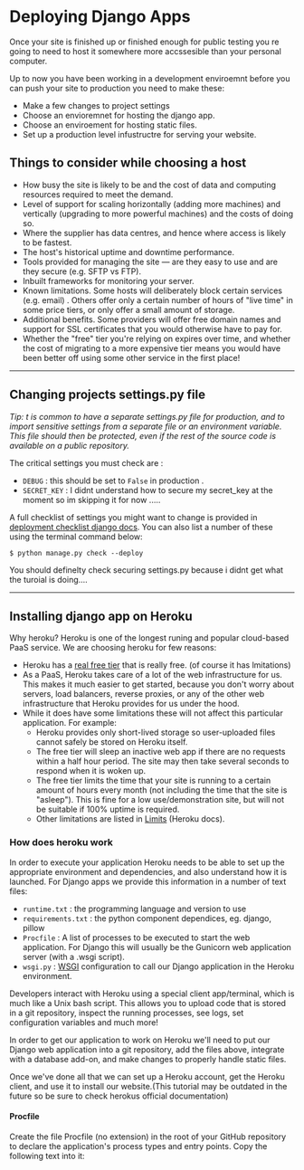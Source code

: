 # Deploying Django Apps

Once your site is finished up or finished enough for public testing you re going to need to host it somewhere more accssesible than your personal computer. 

Up to now you have been working in a development enviroemnt before you can push your site to production you need to make these:

- Make a few changes to project settings
- Choose an envioremnet for hosting the django app.
- Choose an enviroement for hosting static files.
- Set up a production level infustructre for serving your website.

## Things to consider while choosing a host

- How busy the site is likely to be and the cost of data and computing resources required to meet the demand.
- Level of support for scaling horizontally (adding more machines) and vertically (upgrading to more powerful machines) and the costs of doing so.
- Where the supplier has data centres, and hence where access is likely to be fastest.
- The host's historical uptime and downtime performance.
- Tools provided for managing the site — are they easy to use and are they secure (e.g. SFTP vs FTP).
- Inbuilt frameworks for monitoring your server.
- Known limitations. Some hosts will deliberately block certain services (e.g. email) . Others offer only a certain number of hours of "live time" in some price tiers, or only offer a small amount of storage.
- Additional benefits. Some providers will offer free domain names and support for SSL certificates that you would otherwise have to pay for.
- Whether the "free" tier you're relying on expires over time, and whether the cost of migrating to a more expensive tier means you would have been better off using some other service in the first place!

---

## Changing projects settings.py file

*Tip: t is common to have a separate settings.py file for production, and to import sensitive settings from a separate file or an environment variable. This file should then be protected, even if the rest of the source code is available on a public repository.* 

The critical settings you must check are : 
- `DEBUG` : this should be set to `False` in production .
- `SECRET_KEY` : I didnt understand how to secure my secret_key at the moment so im skipping it for now .....

A full checklist of settings you might want to change is provided in [deployment checklist django docs](https://docs.djangoproject.com/en/2.0/howto/deployment/checklist/). You can also list a number of these using the terminal command below:

```
$ python manage.py check --deploy
```

You should definelty check securing settings.py because i didnt get what the turoial is doing....


---

## Installing django app on Heroku

Why heroku? Heroku is one of the longest runing and popular cloud-based PaaS service. We are choosing heroku for few reasons:

- Heroku has a [real free tier](https://www.heroku.com/pricing) that is really free. (of course it has lmitations)
- As a PaaS, Heroku takes care of a lot of the web infrastructure for us. This makes it much easier to get started, because you don't worry about servers, load balancers, reverse proxies, or any of the other web infrastructure that Heroku provides for us under the hood.
- While it does have some limitations these will not affect this particular application. For example:
  - Heroku provides only short-lived storage so user-uploaded files cannot safely be stored on Heroku itself.
  - The free tier will sleep an inactive web app if there are no requests within a half hour period. The site may then take several seconds to respond when it is woken up.
  - The free tier limits the time that your site is running to a certain amount of hours every month (not including the time that the site is "asleep"). This is fine for a low use/demonstration site, but will not be suitable if 100% uptime is required.
  - Other limitations are listed in [Limits](https://devcenter.heroku.com/articles/limits) (Heroku docs).

### How does heroku work 

In order to execute your application Heroku needs to be able to set up the appropriate environment and dependencies, and also understand how it is launched. For Django apps we provide this information in a number of text files:

- `runtime.txt` : the programming language and version to use
- `requirements.txt` : the python component dependices, eg. django, pillow
- `Procfile` :  A list of processes to be executed to start the web application. For Django this will usually be the Gunicorn web application server (with a .wsgi script).
- `wsgi.py` : [WSGI](http://wsgi.readthedocs.io/en/latest/what.html) configuration to call our Django application in the Heroku environment.

Developers interact with Heroku using a special client app/terminal, which is much like a Unix bash script. This allows you to upload code that is stored in a git repository, inspect the running processes, see logs, set configuration variables and much more!

In order to get our application to work on Heroku we'll need to put our Django web application into a git repository, add the files above, integrate with a database add-on, and make changes to properly handle static files.

Once we've done all that we can set up a Heroku account, get the Heroku client, and use it to install our website.(This tutorial may be outdated in the future so be sure to check herokus official documentation)

#### Procfile 

Create the file Procfile (no extension) in the root of your GitHub repository to declare the application's process types and entry points. Copy the following text into it:

```




